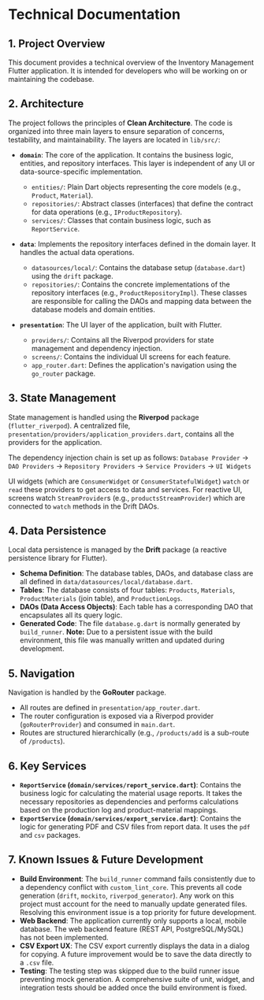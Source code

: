 # Technical Documentation

## 1. Project Overview
This document provides a technical overview of the Inventory Management Flutter application. It is intended for developers who will be working on or maintaining the codebase.

## 2. Architecture
The project follows the principles of **Clean Architecture**. The code is organized into three main layers to ensure separation of concerns, testability, and maintainability. The layers are located in `lib/src/`:

-   **`domain`**: The core of the application. It contains the business logic, entities, and repository interfaces. This layer is independent of any UI or data-source-specific implementation.
    -   `entities/`: Plain Dart objects representing the core models (e.g., `Product`, `Material`).
    -   `repositories/`: Abstract classes (interfaces) that define the contract for data operations (e.g., `IProductRepository`).
    -   `services/`: Classes that contain business logic, such as `ReportService`.

-   **`data`**: Implements the repository interfaces defined in the domain layer. It handles the actual data operations.
    -   `datasources/local/`: Contains the database setup (`database.dart`) using the `drift` package.
    -   `repositories/`: Contains the concrete implementations of the repository interfaces (e.g., `ProductRepositoryImpl`). These classes are responsible for calling the DAOs and mapping data between the database models and domain entities.

-   **`presentation`**: The UI layer of the application, built with Flutter.
    -   `providers/`: Contains all the Riverpod providers for state management and dependency injection.
    -   `screens/`: Contains the individual UI screens for each feature.
    -   `app_router.dart`: Defines the application's navigation using the `go_router` package.

## 3. State Management
State management is handled using the **Riverpod** package (`flutter_riverpod`). A centralized file, `presentation/providers/application_providers.dart`, contains all the providers for the application.

The dependency injection chain is set up as follows:
`Database Provider` -> `DAO Providers` -> `Repository Providers` -> `Service Providers` -> `UI Widgets`

UI widgets (which are `ConsumerWidget` or `ConsumerStatefulWidget`) `watch` or `read` these providers to get access to data and services. For reactive UI, screens watch `StreamProvider`s (e.g., `productsStreamProvider`) which are connected to `watch` methods in the Drift DAOs.

## 4. Data Persistence
Local data persistence is managed by the **Drift** package (a reactive persistence library for Flutter).

-   **Schema Definition**: The database tables, DAOs, and database class are all defined in `data/datasources/local/database.dart`.
-   **Tables**: The database consists of four tables: `Products`, `Materials`, `ProductMaterials` (join table), and `ProductionLogs`.
-   **DAOs (Data Access Objects)**: Each table has a corresponding DAO that encapsulates all its query logic.
-   **Generated Code**: The file `database.g.dart` is normally generated by `build_runner`. **Note:** Due to a persistent issue with the build environment, this file was manually written and updated during development.

## 5. Navigation
Navigation is handled by the **GoRouter** package.
-   All routes are defined in `presentation/app_router.dart`.
-   The router configuration is exposed via a Riverpod provider (`goRouterProvider`) and consumed in `main.dart`.
-   Routes are structured hierarchically (e.g., `/products/add` is a sub-route of `/products`).

## 6. Key Services

-   **`ReportService` (`domain/services/report_service.dart`)**: Contains the business logic for calculating the material usage reports. It takes the necessary repositories as dependencies and performs calculations based on the production log and product-material mappings.
-   **`ExportService` (`domain/services/export_service.dart`)**: Contains the logic for generating PDF and CSV files from report data. It uses the `pdf` and `csv` packages.

## 7. Known Issues & Future Development

-   **Build Environment**: The `build_runner` command fails consistently due to a dependency conflict with `custom_lint_core`. This prevents all code generation (`drift`, `mockito`, `riverpod_generator`). Any work on this project must account for the need to manually update generated files. Resolving this environment issue is a top priority for future development.
-   **Web Backend**: The application currently only supports a local, mobile database. The web backend feature (REST API, PostgreSQL/MySQL) has not been implemented.
-   **CSV Export UX**: The CSV export currently displays the data in a dialog for copying. A future improvement would be to save the data directly to a `.csv` file.
-   **Testing**: The testing step was skipped due to the build runner issue preventing mock generation. A comprehensive suite of unit, widget, and integration tests should be added once the build environment is fixed.
